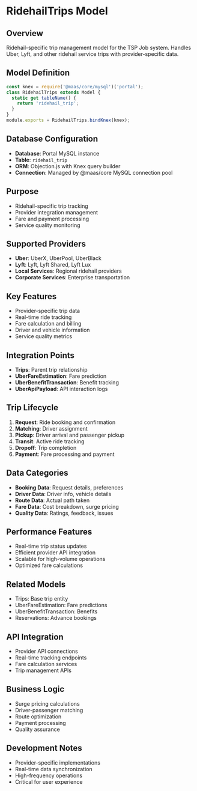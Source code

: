 # RidehailTrips Model

## Overview
Ridehail-specific trip management model for the TSP Job system. Handles Uber, Lyft, and other ridehail service trips with provider-specific data.

## Model Definition
```javascript
const knex = require('@maas/core/mysql')('portal');
class RidehailTrips extends Model {
  static get tableName() {
    return 'ridehail_trip';
  }
}
module.exports = RidehailTrips.bindKnex(knex);
```

## Database Configuration
- **Database**: Portal MySQL instance
- **Table**: `ridehail_trip`
- **ORM**: Objection.js with Knex query builder
- **Connection**: Managed by @maas/core MySQL connection pool

## Purpose
- Ridehail-specific trip tracking
- Provider integration management
- Fare and payment processing
- Service quality monitoring

## Supported Providers
- **Uber**: UberX, UberPool, UberBlack
- **Lyft**: Lyft, Lyft Shared, Lyft Lux
- **Local Services**: Regional ridehail providers
- **Corporate Services**: Enterprise transportation

## Key Features
- Provider-specific trip data
- Real-time ride tracking
- Fare calculation and billing
- Driver and vehicle information
- Service quality metrics

## Integration Points
- **Trips**: Parent trip relationship
- **UberFareEstimation**: Fare prediction
- **UberBenefitTransaction**: Benefit tracking
- **UberApiPayload**: API interaction logs

## Trip Lifecycle
1. **Request**: Ride booking and confirmation
2. **Matching**: Driver assignment
3. **Pickup**: Driver arrival and passenger pickup
4. **Transit**: Active ride tracking
5. **Dropoff**: Trip completion
6. **Payment**: Fare processing and payment

## Data Categories
- **Booking Data**: Request details, preferences
- **Driver Data**: Driver info, vehicle details
- **Route Data**: Actual path taken
- **Fare Data**: Cost breakdown, surge pricing
- **Quality Data**: Ratings, feedback, issues

## Performance Features
- Real-time trip status updates
- Efficient provider API integration
- Scalable for high-volume operations
- Optimized fare calculations

## Related Models
- Trips: Base trip entity
- UberFareEstimation: Fare predictions
- UberBenefitTransaction: Benefits
- Reservations: Advance bookings

## API Integration
- Provider API connections
- Real-time tracking endpoints
- Fare calculation services
- Trip management APIs

## Business Logic
- Surge pricing calculations
- Driver-passenger matching
- Route optimization
- Payment processing
- Quality assurance

## Development Notes
- Provider-specific implementations
- Real-time data synchronization
- High-frequency operations
- Critical for user experience